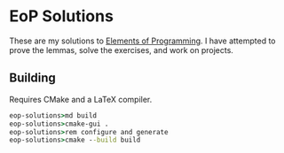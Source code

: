 # EoP Solutions

These are my solutions to [Elements of
Programming](http://elementsofprogramming.com).  I have attempted to prove the
lemmas, solve the exercises, and work on projects.

## Building

Requires CMake and a LaTeX compiler.

```bat
eop-solutions>md build
eop-solutions>cmake-gui .
eop-solutions>rem configure and generate
eop-solutions>cmake --build build
```
